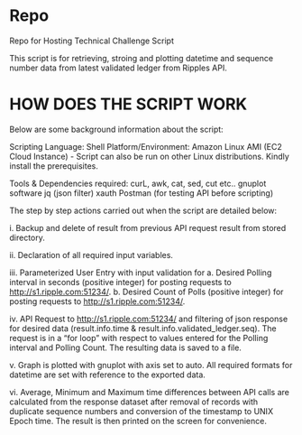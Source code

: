 # Repo
Repo for Hosting Technical Challenge Script

This script is for retrieving, stroing and plotting datetime and sequence number data from latest validated ledger from Ripples API.

# HOW DOES THE SCRIPT WORK

Below are some background information about the script:

Scripting Language: Shell
Platform/Environment: Amazon Linux AMI (EC2 Cloud Instance) - Script can also be run on other Linux distributions. Kindly install the prerequisites.

Tools & Dependencies required:
	curL, awk, cat, sed, cut etc..
	gnuplot software
	jq (json filter)
	xauth
	Postman (for testing API before scripting)
	
The step by step actions carried out when the script are detailed below:

i.	Backup and delete of result from previous API request result from stored directory.

ii.	Declaration of all required input variables.

iii.	Parameterized User Entry with input validation for 
a.	Desired Polling interval in seconds (positive integer) for posting requests to http://s1.ripple.com:51234/.
b.	Desired Count of Polls (positive integer) for posting requests to http://s1.ripple.com:51234/.

iv.	API Request to http://s1.ripple.com:51234/ and filtering of json response for desired data (result.info.time & result.info.validated_ledger.seq). The request is in a “for loop” with respect to values entered for the Polling interval and Polling Count. The resulting data is saved to a file.

v.	Graph is plotted with gnuplot with axis set to auto. All required formats for datetime are set with reference to the exported data.

vi.	Average, Minimum and Maximum time differences between API calls are calculated from the response dataset after removal of records with duplicate sequence numbers and conversion of the timestamp to UNIX Epoch time. The result is then printed on the screen for convenience.
